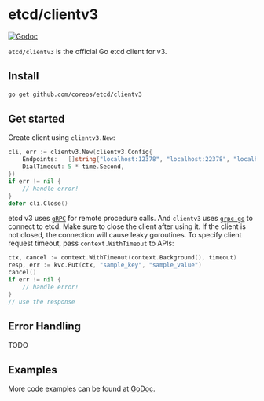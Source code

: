 # etcd/clientv3

[![Godoc](http://img.shields.io/badge/go-documentation-blue.svg?style=flat-square)](https://godoc.org/github.com/coreos/etcd/clientv3)

`etcd/clientv3` is the official Go etcd client for v3.

## Install

```bash
go get github.com/coreos/etcd/clientv3
```

## Get started

Create client using `clientv3.New`:

```go
cli, err := clientv3.New(clientv3.Config{
	Endpoints:   []string{"localhost:12378", "localhost:22378", "localhost:32378"},
	DialTimeout: 5 * time.Second,
})
if err != nil {
	// handle error!
}
defer cli.Close()
```

etcd v3 uses [`gRPC`](http://www.grpc.io) for remote procedure calls. And `clientv3` uses
[`grpc-go`](https://github.com/grpc/grpc-go) to connect to etcd. Make sure to close the client after using it. 
If the client is not closed, the connection will cause leaky goroutines. To specify client request timeout,
pass `context.WithTimeout` to APIs:

```go
ctx, cancel := context.WithTimeout(context.Background(), timeout)
resp, err := kvc.Put(ctx, "sample_key", "sample_value")
cancel()
if err != nil {
    // handle error!
}
// use the response
```

## Error Handling

TODO

## Examples

More code examples can be found at [GoDoc](https://godoc.org/github.com/coreos/etcd/clientv3).
